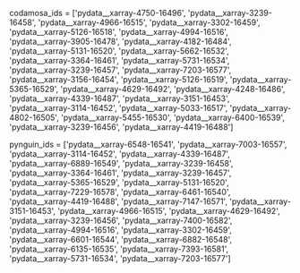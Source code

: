 codamosa_ids = ['pydata__xarray-4750-16496', 'pydata__xarray-3239-16458', 'pydata__xarray-4966-16515', 'pydata__xarray-3302-16459', 'pydata__xarray-5126-16518', 'pydata__xarray-4994-16516', 'pydata__xarray-3905-16478', 'pydata__xarray-4182-16484', 'pydata__xarray-5131-16520', 'pydata__xarray-5662-16532', 'pydata__xarray-3364-16461', 'pydata__xarray-5731-16534', 'pydata__xarray-3239-16457', 'pydata__xarray-7203-16577', 'pydata__xarray-3156-16454', 'pydata__xarray-5126-16519', 'pydata__xarray-5365-16529', 'pydata__xarray-4629-16492', 'pydata__xarray-4248-16486', 'pydata__xarray-4339-16487', 'pydata__xarray-3151-16453', 'pydata__xarray-3114-16452', 'pydata__xarray-5033-16517', 'pydata__xarray-4802-16505', 'pydata__xarray-5455-16530', 'pydata__xarray-6400-16539', 'pydata__xarray-3239-16456', 'pydata__xarray-4419-16488']

pynguin_ids = ['pydata__xarray-6548-16541', 'pydata__xarray-7003-16557', 'pydata__xarray-3114-16452', 'pydata__xarray-4339-16487', 'pydata__xarray-6889-16549', 'pydata__xarray-3239-16458', 'pydata__xarray-3364-16461', 'pydata__xarray-3239-16457', 'pydata__xarray-5365-16529', 'pydata__xarray-5131-16520', 'pydata__xarray-7229-16578', 'pydata__xarray-6461-16540', 'pydata__xarray-4419-16488', 'pydata__xarray-7147-16571', 'pydata__xarray-3151-16453', 'pydata__xarray-4966-16515', 'pydata__xarray-4629-16492', 'pydata__xarray-3239-16456', 'pydata__xarray-7400-16582', 'pydata__xarray-4994-16516', 'pydata__xarray-3302-16459', 'pydata__xarray-6601-16544', 'pydata__xarray-6882-16548', 'pydata__xarray-6135-16535', 'pydata__xarray-7393-16581', 'pydata__xarray-5731-16534', 'pydata__xarray-7203-16577']
